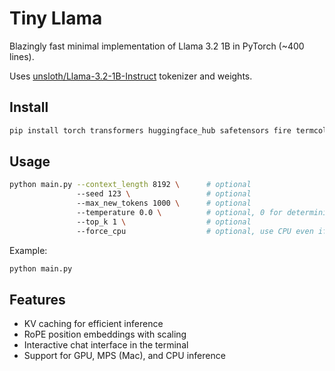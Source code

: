 # Tiny Llama

Blazingly fast minimal implementation of Llama 3.2 1B in PyTorch (~400 lines).

Uses [unsloth/Llama-3.2-1B-Instruct](https://huggingface.co/unsloth/Llama-3.2-1B-Instruct) tokenizer and weights.

## Install

```bash
pip install torch transformers huggingface_hub safetensors fire termcolor
```

## Usage

```bash
python main.py --context_length 8192 \      # optional
               --seed 123 \                 # optional
               --max_new_tokens 1000 \      # optional
               --temperature 0.0 \          # optional, 0 for deterministic output
               --top_k 1 \                  # optional
               --force_cpu                  # optional, use CPU even if GPU is available
```

Example:

```bash
python main.py
```

## Features

- KV caching for efficient inference
- RoPE position embeddings with scaling
- Interactive chat interface in the terminal
- Support for GPU, MPS (Mac), and CPU inference
